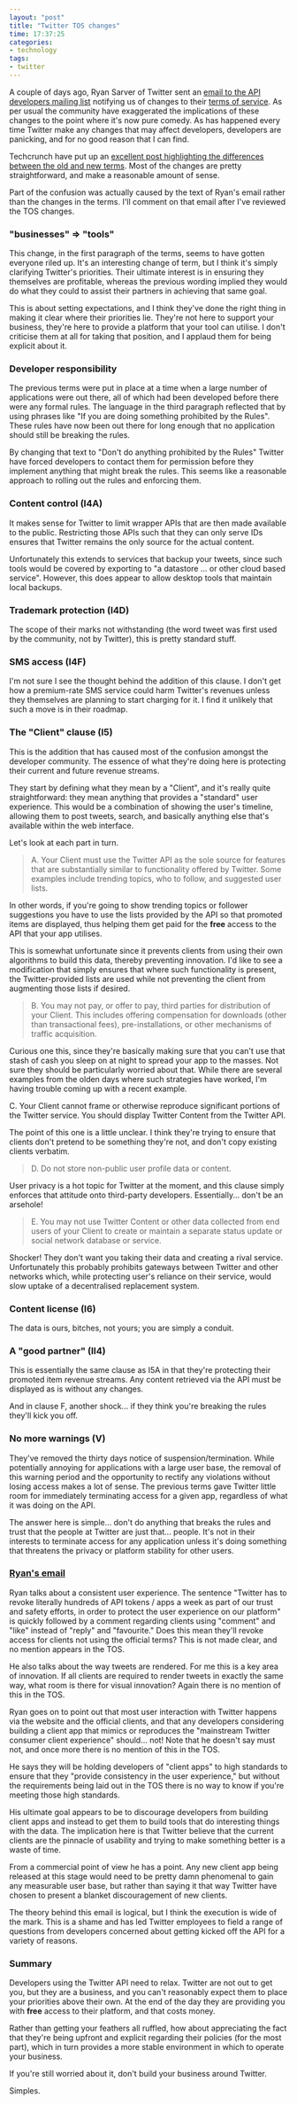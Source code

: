 ```yaml
---
layout: "post"
title: "Twitter TOS changes"
time: 17:37:25
categories:
- technology
tags:
- twitter
---
```

A couple of days ago, Ryan Sarver of Twitter sent an <a href="https://groups.google.com/forum/?hl=en_US&pli=1#!topic/twitter-api-announce/yCzVnHqHIWo">email to the API developers mailing list</a> notifying us of changes to their <a href="http://dev.twitter.com/pages/api_terms">terms of service</a>. As per usual the community have exaggerated the implications of these changes to the point where it's now pure comedy. As has happened every time Twitter make any changes that may affect developers, developers are panicking, and for no good reason that I can find.

Techcrunch have put up an <a href="http://techcrunch.com/2011/03/12/from-businesses-to-tools-the-twitter-api-tos-changes/">excellent post highlighting the differences between the old and new terms</a>. Most of the changes are pretty straightforward, and make a reasonable amount of sense.

Part of the confusion was actually caused by the text of Ryan's email rather than the changes in the terms. I'll comment on that email after I've reviewed the TOS changes.

<h3>"businesses" => "tools"</h3>

This change, in the first paragraph of the terms, seems to have gotten everyone riled up. It's an interesting change of term, but I think it's simply clarifying Twitter's priorities. Their ultimate interest is in ensuring they themselves are profitable, whereas the previous wording implied they would do what they could to assist their partners in achieving that same goal.

This is about setting expectations, and I think they've done the right thing in making it clear where their priorities lie. They're not here to support your business, they're here to provide a platform that your tool can utilise. I don't criticise them at all for taking that position, and I applaud them for being explicit about it.

<h3>Developer responsibility</h3>

The previous terms were put in place at a time when a large number of applications were out there, all of which had been developed before there were any formal rules. The language in the third paragraph reflected that by using phrases like "If you are doing something prohibited by the Rules". These rules have now been out there for long enough that no application should still be breaking the rules.

By changing that text to "Don't do anything prohibited by the Rules" Twitter have forced developers to contact them for permission before they implement anything that might break the rules. This seems like a reasonable approach to rolling out the rules and enforcing them.

<h3>Content control (I4A)</h3>

It makes sense for Twitter to limit wrapper APIs that are then made available to the public. Restricting those APIs such that they can only serve IDs ensures that Twitter remains the only source for the actual content.

Unfortunately this extends to services that backup your tweets, since such tools would be covered by exporting to "a datastore ... or other cloud based service". However, this does appear to allow desktop tools that maintain local backups.

<h3>Trademark protection (I4D)</h3>

The scope of their marks not withstanding (the word tweet was first used by the community, not by Twitter), this is pretty standard stuff.

<h3>SMS access (I4F)</h3>

I'm not sure I see the thought behind the addition of this clause. I don't get how a premium-rate SMS service could harm Twitter's revenues unless they themselves are planning to start charging for it. I find it unlikely that such a move is in their roadmap.

<h3>The "Client" clause (I5)</h3>

This is the addition that has caused most of the confusion amongst the developer community. The essence of what they're doing here is protecting their current and future revenue streams.

They start by defining what they mean by a "Client", and it's really quite straightforward: they mean anything that provides a "standard" user experience. This would be a combination of showing the user's timeline, allowing them to post tweets, search, and basically anything else that's available within the web interface.

Let's look at each part in turn.

<blockquote>A. Your Client must use the Twitter API as the sole source for features that are substantially similar to functionality offered by Twitter. Some examples include trending topics, who to follow, and suggested user lists.</blockquote>

In other words, if you're going to show trending topics or follower suggestions you have to use the lists provided by the API so that promoted items are displayed, thus helping them get paid for the <strong>free</strong> access to the API that your app utilises.

This is somewhat unfortunate since it prevents clients from using their own algorithms to build this data, thereby preventing innovation. I'd like to see a modification that simply ensures that where such functionality is present, the Twitter-provided lists are used while not preventing the client from augmenting those lists if desired.

<blockquote>B. You may not pay, or offer to pay, third parties for distribution of your Client. This includes offering compensation for downloads (other than transactional fees), pre-installations, or other mechanisms of traffic acquisition.</blockquote>

Curious one this, since they're basically making sure that you can't use that stash of cash you sleep on at night to spread your app to the masses. Not sure they should be particularly worried about that. While there are several examples from the olden days where such strategies have worked, I'm having trouble coming up with a recent example.

<blockquoe>C. Your Client cannot frame or otherwise reproduce significant portions of the Twitter service. You should display Twitter Content from the Twitter API.</blockquote>

The point of this one is a little unclear. I think they're trying to ensure that clients don't pretend to be something they're not, and don't copy existing clients verbatim.

<blockquote>D. Do not store non-public user profile data or content.</blockquote>

User privacy is a hot topic for Twitter at the moment, and this clause simply enforces that attitude onto third-party developers. Essentially... don't be an arsehole!

<blockquote>E. You may not use Twitter Content or other data collected from end users of your Client to create or maintain a separate status update or social network database or service.</blockquote>

Shocker! They don't want you taking their data and creating a rival service. Unfortunately this probably prohibits gateways between Twitter and other networks which, while protecting user's reliance on their service, would slow uptake of a decentralised replacement system.

<h3>Content license (I6)</h3>

The data is ours, bitches, not yours; you are simply a conduit.

<h3>A "good partner" (II4)</h3>

This is essentially the same clause as I5A in that they're protecting their promoted item revenue streams. Any content retrieved via the API must be displayed as is without any changes.

And in clause F, another shock... if they think you're breaking the rules they'll kick you off.

<h3>No more warnings (V)</h3>

They've removed the thirty days notice of suspension/termination. While potentially annoying for applications with a large user base, the removal of this warning period and the opportunity to rectify any violations without losing access makes a lot of sense. The previous terms gave Twitter little room for immediately terminating access for a given app, regardless of what it was doing on the API.

The answer here is simple... don't do anything that breaks the rules and trust that the people at Twitter are just that... people. It's not in their interests to terminate access for any application unless it's doing something that threatens the privacy or platform stability for other users.

<h3><a href="https://groups.google.com/forum/?hl=en_US&pli=1#!topic/twitter-api-announce/yCzVnHqHIWo">Ryan's email</a></h3>

Ryan talks about a consistent user experience. The sentence "Twitter has to revoke literally hundreds of API tokens / apps a week as part of our trust and safety efforts, in order to protect the user experience on our platform" is quickly followed by a comment regarding clients using "comment" and "like" instead of "reply" and "favourite." Does this mean they'll revoke access for clients not using the official terms? This is not made clear, and no mention appears in the TOS.

He also talks about the way tweets are rendered. For me this is a key area of innovation. If all clients are required to render tweets in exactly the same way, what room is there for visual innovation? Again there is no mention of this in the TOS.

Ryan goes on to point out that most user interaction with Twitter happens via the website and the official clients, and that any developers considering building a client app that mimics or reproduces the "mainstream Twitter consumer client experience" should... not! Note that he doesn't say must not, and once more there is no mention of this in the TOS.

He says they will be holding developers of "client apps" to high standards to ensure that they "provide consistency in the user experience," but without the requirements being laid out in the TOS there is no way to know if you're meeting those high standards.

His ultimate goal appears to be to discourage developers from building client apps and instead to get them to build tools that do interesting things with the data. The implication here is that Twitter believe that the current clients are the pinnacle of usability and trying to make something better is a waste of time.

From a commercial point of view he has a point. Any new client app being released at this stage would need to be pretty damn phenomenal to gain any measurable user base, but rather than saying it that way Twitter have chosen to present a blanket discouragement of new clients.

The theory behind this email is logical, but I think the execution is wide of the mark. This is a shame and has led Twitter employees to field a range of questions from developers concerned about getting kicked off the API for a variety of reasons.

<h3>Summary</h3>

Developers using the Twitter API need to relax. Twitter are not out to get you, but they are a business, and you can't reasonably expect them to place your priorities above their own. At the end of the day they are providing you with <strong>free</strong> access to their platform, and that costs money.

Rather than getting your feathers all ruffled, how about appreciating the fact that they're being upfront and explicit regarding their policies (for the most part), which in turn provides a more stable environment in which to operate your business.

If you're still worried about it, don't build your business around Twitter.

Simples.